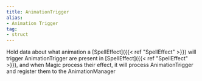 ```yaml
---
title: AnimationTrigger
alias: 
- Animation Trigger
tag: 
- struct
---
```

Hold data about what animation a [SpellEffect]({{< ref "SpellEffect" >}}) will trigger
AnimationTrigger are present in [SpellEffect]({{< ref "SpellEffect" >}}), and when Magic process their effect, it will process AnimationTrigger and register them to the AnimationManager
